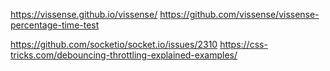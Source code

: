 https://vissense.github.io/vissense/
https://github.com/vissense/vissense-percentage-time-test

https://github.com/socketio/socket.io/issues/2310
https://css-tricks.com/debouncing-throttling-explained-examples/